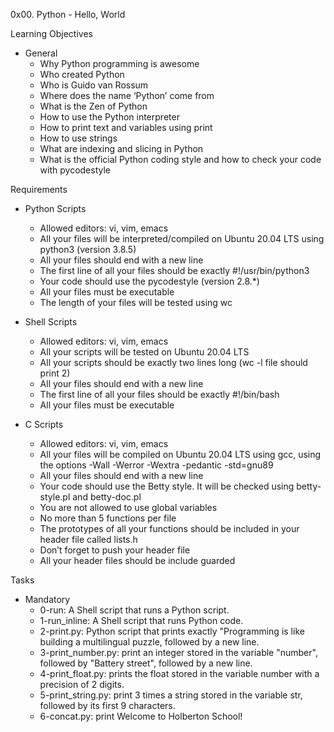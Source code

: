 0x00. Python - Hello, World

Learning Objectives
- General
	- Why Python programming is awesome
	- Who created Python
	- Who is Guido van Rossum
	- Where does the name ‘Python’ come from
	- What is the Zen of Python
	- How to use the Python interpreter
	- How to print text and variables using print
	- How to use strings
	- What are indexing and slicing in Python
	- What is the official Python coding style and how to check your code with pycodestyle

Requirements
- Python Scripts
	- Allowed editors: vi, vim, emacs
	- All your files will be interpreted/compiled on Ubuntu 20.04 LTS using python3 (version 3.8.5)
	- All your files should end with a new line
	- The first line of all your files should be exactly #!/usr/bin/python3
	- Your code should use the pycodestyle (version 2.8.*)
	- All your files must be executable
	- The length of your files will be tested using wc

- Shell Scripts
	- Allowed editors: vi, vim, emacs
	- All your scripts will be tested on Ubuntu 20.04 LTS
	- All your scripts should be exactly two lines long (wc -l file should print 2)
	- All your files should end with a new line
	- The first line of all your files should be exactly #!/bin/bash
	- All your files must be executable

- C Scripts
	- Allowed editors: vi, vim, emacs
	- All your files will be compiled on Ubuntu 20.04 LTS using gcc, using the options -Wall -Werror -Wextra -pedantic -std=gnu89
	- All your files should end with a new line
	- Your code should use the Betty style. It will be checked using betty-style.pl and betty-doc.pl
	- You are not allowed to use global variables
	- No more than 5 functions per file
	- The prototypes of all your functions should be included in your header file called lists.h
	- Don’t forget to push your header file
	- All your header files should be include guarded

Tasks
- Mandatory
	- 0-run: A Shell script that runs a Python script.
	- 1-run_inline: A Shell script that runs Python code.
	- 2-print.py: Python script that prints exactly "Programming is like building a multilingual puzzle, followed by a new line.
	- 3-print_number.py: print an integer stored in the variable "number", followed by "Battery street", followed by a new line.
	- 4-print_float.py: prints the float stored in the variable number with a precision of 2 digits.
	- 5-print_string.py: print 3 times a string stored in the variable str, followed by its first 9 characters.
	- 6-concat.py: print Welcome to Holberton School!
